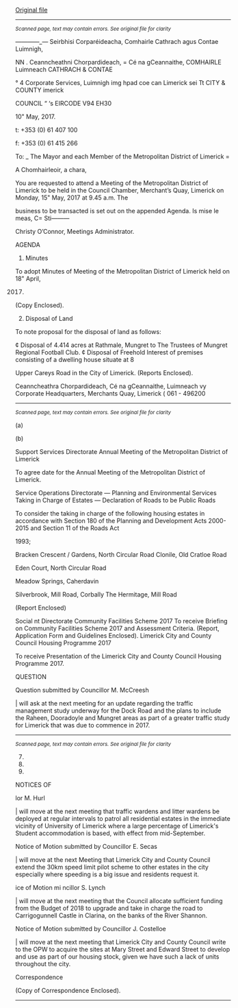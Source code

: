 [Original file](https://www.limerick.ie/sites/default/files/media/documents/2017-05/00%20Agenda%2015th%20May%202017.pdf)

---
*<small>Scanned page, text may contain errors. See original file for clarity</small>*  

_———_—_— Seirbhisi Corparéideacha,
Comhairle Cathrach agus Contae Luimnigh,

NN . Ceanncheathni Chorpardideach,
= Cé na gCeannaithe,
COMHAIRLE Luimneach
CATHRACH & CONTAE

° 4 Corporate Services,
Luimnigh img hpad coe can
Limerick sei Tt
CITY & COUNTY imerick

COUNCIL “
‘s EIRCODE V94 EH30

10" May, 2017.

t: +353 (0) 61 407 100

f: +353 (0) 61 415 266

To: _ The Mayor and each Member of the Metropolitan District of Limerick =

A Chomhairleoir, a chara,

You are requested to attend a Meeting of the Metropolitan District of Limerick to be held in the
Council Chamber, Merchant’s Quay, Limerick on Monday, 15" May, 2017 at 9.45 a.m. The

business to be transacted is set out on the appended Agenda.
Is mise le meas,
C= Sti———

Christy O’Connor,
Meetings Administrator.

AGENDA

1. Minutes

To adopt Minutes of Meeting of the Metropolitan District of Limerick held on 18" April,

2017.
(Copy Enclosed).

2. Disposal of Land

To note proposal for the disposal of land as follows:

¢ Disposal of 4.414 acres at Rathmale, Mungret to The Trustees of Mungret Regional
Football Club.
¢ Disposal of Freehold Interest of premises consisting of a dwelling house situate at 8

Upper Careys Road in the City of Limerick.
(Reports Enclosed).

Ceanncheathra Chorpardideach, Cé na gCeannaithe, Luimneach vy
Corporate Headquarters, Merchants Quay, Limerick ( 061 - 496200


---
*<small>Scanned page, text may contain errors. See original file for clarity</small>*  

(a)

(b)

Support Services Directorate
Annual Meeting of the Metropolitan District of Limerick

To agree date for the Annual Meeting of the Metropolitan District of Limerick.

Service Operations Directorate — Planning and Environmental Services
Taking in Charge of Estates — Declaration of Roads to be Public Roads

To consider the taking in charge of the following housing estates in accordance with Section
180 of the Planning and Development Acts 2000-2015 and Section 11 of the Roads Act

1993;

Bracken Crescent / Gardens, North Circular Road
Clonile, Old Cratloe Road

Eden Court, North Circular Road

Meadow Springs, Caherdavin

Silverbrook, Mill Road, Corbally
The Hermitage, Mill Road

(Report Enclosed)

Social nt Directorate
Community Facilities Scheme 2017
To receive Briefing on Community Facilities Scheme 2017 and Assessment Criteria.
(Report, Application Form and Guidelines Enclosed).
Limerick City and County Council Housing Programme 2017

To receive Presentation of the Limerick City and County Council Housing Programme 2017.

QUESTION

Question submitted by Councillor M. McCreesh

| will ask at the next meeting for an update regarding the traffic management study
underway for the Dock Road and the plans to include the Raheen, Dooradoyle and Mungret
areas as part of a greater traffic study for Limerick that was due to commence in 2017.


---
*<small>Scanned page, text may contain errors. See original file for clarity</small>*  

7.

10.

11.

NOTICES OF

lor M. Hurl

| will move at the next meeting that traffic wardens and litter wardens be deployed at
regular intervals to patrol all residential estates in the immediate vicinity of University of
Limerick where a large percentage of Limerick's Student accommodation is based, with
effect from mid-September.

Notice of Motion submitted by Councillor E. Secas

| will move at the next Meeting that Limerick City and County Council extend the 30km
speed limit pilot scheme to other estates in the city especially where speeding is a big issue
and residents request it.

ice of Motion mi ncillor S. Lynch

| will move at the next meeting that the Council allocate sufficient funding from the Budget
of 2018 to upgrade and take in charge the road to Carrigogunnell Castle in Clarina, on the
banks of the River Shannon.

Notice of Motion submitted by Councillor J. Costelloe

| will move at the next meeting that Limerick City and County Council write to the OPW to
acquire the sites at Mary Street and Edward Street to develop and use as part of our
housing stock, given we have such a lack of units throughout the city.

Correspondence

(Copy of Correspondence Enclosed).


---
